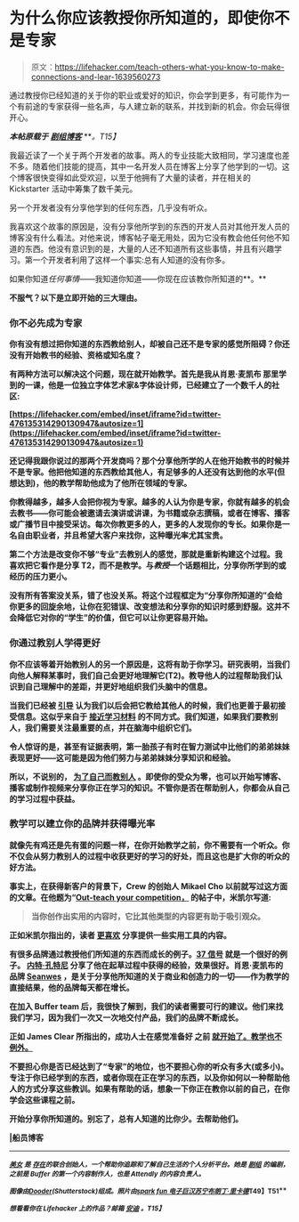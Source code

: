 # 为什么你应该教授你所知道的，即使你不是专家

> 原文：<https://lifehacker.com/teach-others-what-you-know-to-make-connections-and-lear-1639560273>

通过教授你已经知道的关于你的职业或爱好的知识，你会学到更多，有可能作为一个有前途的专家获得一些名声，与人建立新的联系，并找到新的机会。你会玩得很开心。



***本帖原载于*** [***剧组博客***](http://blog.pickcrew.com/teaching-what-you-know/) ***。*T15】**

我最近读了一个关于两个开发者的故事。两人的专业技能大致相同，学习速度也差不多。随着他们技能的提高，其中一名开发人员在博客上分享了他学到的一切。这个博客很快变得如此受欢迎，以至于他拥有了大量的读者，并在相关的 Kickstarter 活动中筹集了数千美元。

另一个开发者没有分享他学到的任何东西，几乎没有听众。

我喜欢这个故事的原因是，没有分享他所学到的东西的开发人员对其他开发人员的博客没有什么看法。对他来说，博客帖子毫无用处，因为它没有教会他任何他不知道的东西。他没有意识到的是，大量的人还不知道所有这些事情，并且有兴趣学习。第一个开发者利用了这样一个事实:总有人知道的没有你多。

如果你知道*任何事情*——我知道你知道——你现在应该教你所知道的**。**

**不服气？以下是立即开始的三大理由。**

### **你不必先成为专家**

**你有没有想过把你知道的东西教给别人，却被自己还不是专家的感觉所阻碍？你还没有开始教书的经验、资格或知名度？**

**有两种方法可以解决这个问题，现在就开始教学。首先是我从肖恩·麦凯布 那里学到的一课，他是一位独立字体艺术家&字体设计师，已经建立了一个数千人的社区:**

 **[https://lifehacker.com/embed/inset/iframe?id=twitter-476135314290130947&autosize=1](https://lifehacker.com/embed/inset/iframe?id=twitter-476135314290130947&autosize=1)** 

**还记得我跟你说过的那两个开发商吗？那个分享他所学的人在他开始教书的时候并不是专家。他把他知道的东西教给其他人，有足够多的人还没有达到他的水平(但想达到)，他的教学帮助他成为了他所在领域的专家。**

**你教得越多，越多人会把你视为专家。越多的人认为你是专家，你就有越多的机会去教书——你可能会被邀请去演讲或讲课，为书籍或杂志撰稿，或者在博客、播客或广播节目中接受采访。每次你教更多的人，更多的人发现你的专长。如果你是一名自由职业者，并且希望大客户来找你，这种曝光率尤其宝贵。**

**第二个方法是改变你不够“专业”去教别人的感觉，那就是重新构建这个过程。我喜欢把它看作是分享 T2，而不是教学。与*教授*一个话题相比，分享你所学到的或经历的压力更小。**

**没有所有答案没关系，错了也没关系。将这个过程框定为“分享你所知道的”会给你更多的回旋余地，让你在犯错误、改变想法和分享你的知识时感到舒服。这并不会降低它对你的“学生”的价值，但它可以让你更容易开始。**

### **你通过教别人学得更好**

**你不应该等着开始教别人的另一个原因是，这将有助于你学习。研究表明，当我们向他人解释某事时，我们自己会更好地理解它(T2)。教导他人的过程帮助我们认识到自己理解中的差距，并更好地组织我们头脑中的信息。**

**当我们已经被 [引导](http://link.springer.com/article/10.3758%2Fs13421-014-0416-z) 认为我们以后会把它教给其他人的时候，我们也更善于最初接受信息。这似乎来自于 [接近学习材料](http://www.spring.org.uk/2014/08/how-to-learn-anything-better-by-tweaking-your-mindset.php) 的不同方式。我们知道，如果我们要教别人，我们需要关注最重要的点，并在脑海中组织它们。**

**令人惊讶的是，甚至有证据表明，第一胎孩子有时在智力测试中比他们的弟弟妹妹表现更好——这可能是因为他们努力与弟弟妹妹分享知识和经验。**

**所以，不说别的， [为了自己而教别人](https://lifehacker.com/learn-more-efficiently-by-planning-to-teach-what-youre-1621733673) 。即使你的受众为零，也可以开始写博客、播客或制作视频来分享你正在学习的知识。不管你是否在帮助别人，你都会从自己的学习过程中获益。**

### **教学可以建立你的品牌并获得曝光率**

**就像先有鸡还是先有蛋的问题一样，在你开始教学之前，你不需要有一个听众。你不仅会从努力教别人的过程中收获更好的学习的好处，而且这也是扩大你的听众的好方法。**

**事实上，在获得新客户的背景下，Crew 的创始人 Mikael Cho 以前就写过这方面的文章。在他题为“[Out-teach your competition，](http://blog.pickcrew.com/post50429210129the-psychology-behind-why-content-wins-customers-how/) 的帖子中，米凯尔写道:**

> **当你创作出实用的内容时，它比其他类型的内容更有助于吸引观众。**

**正如米凯尔指出的，读者 [更喜欢](http://moz.com/blog/why-content-goes-viral-the-scientific-theory-and-proof) 分享提供一些实用工具的内容。**

**有很多品牌通过教授他们所知道的东西而成长的例子。[37 信号](http://ecorner.stanford.edu/authorMaterialInfo.html?mid=2361) 就是一个很好的例子。 [内特·孔特尼](http://ninjasandrobots.com/those-who-teach) 分享了他在起草过程中获得的经验，效果很好。肖恩·麦凯布的品牌 [Seanwes](http://seanwes.com) ，是关于分享他所知道的关于商业和创造力的一切——作为教学的直接结果，他的品牌每天都在增长。**

**在加入 Buffer team 后，我很快了解到，我们的读者需要可行的建议。他们来找我们学习，因为我们一次又一次地交付产品，我们的品牌不断成长。**

**正如 James Clear 所指出的，成功人士在感觉准备好 之前 [就开始了。教学也不例外。](http://jamesclear.com/successful-people-start-before-they-feel-ready)**

**不要担心你是否已经达到了“专家”的地位，也不要担心你的听众有多大(或多小)。专注于你已经学到的东西，或者你现在正在学习的东西，以及你如何以一种帮助他人的方式分享这些教训。如果有帮助的话，想象一下你正在教你以前的自己，在你学会这些课程之前。**

**开始分享你所知道的。别忘了，总有人知道的比你少。去帮助他们。**

**|船员博客**

* * *

**[<small>*美女*</small>](https://twitter.com/bellebcooper) <small>*是*</small> [<small>*存在*</small>](https://exist.io/)<small>*的联合创始人，一个帮助你追踪和了解自己生活的个人分析平台。她是*</small> [<small>*剧组*</small>](http://pickcrew.com/) <small>*的编剧，之前是 Buffer 的第一个内容制作人，也是 Attendly 的内容负责人。*</small>**

**<small>*图像由*</small>[<small>*Dooder*</small>](http://www.shutterstock.com/pic-208745830/stock-vector-think-out-side-the-box.html)<small>*(Shutterstock)组成。照片由*</small>[<small>*spark fun 电子*</small>](https://www.flickr.com/photos/sparkfun/8167704197/)<small></small>*[<small>*巨汉苏宁*</small>](https://www.flickr.com/photos/juhansonin/7994369759)<small></small>*[<small>*布朗丁·里卡德*</small>](https://www.flickr.com/photos/blondinrikard/13927054414)<small>T49】T51</small>**** 

****<small>*想看看你在 Lifehacker 上的作品？邮箱*</small> [<small>*安迪*</small>](mailto:andy@lifehacker.com) <small>*。*T15】</small>****